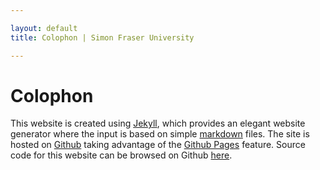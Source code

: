 ```yaml
---

layout: default 
title: Colophon | Simon Fraser University

---
```


# Colophon

This website is created using [Jekyll](http://jekyllrb.com/), which provides an
elegant website generator where the input is based on simple
[markdown](https://en.wikipedia.org/wiki/Markdown) files. The site is hosted on
[Github](https://github.com/) taking advantage of the [Github
Pages](https://pages.github.com/) feature. Source code for this website can be
browsed on Github
[here](https://github.com/MichaelMalick/michaelmalick.github.io).
